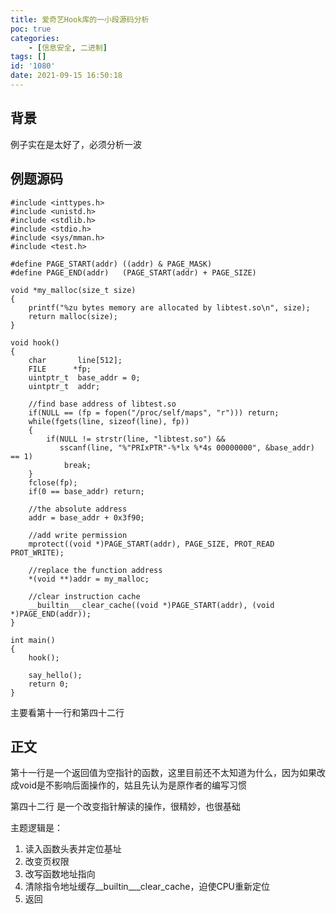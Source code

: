 ```yaml
---
title: 爱奇艺Hook库的一小段源码分析
poc: true
categories:
    - [信息安全, 二进制]
tags: []
id: '1080'
date: 2021-09-15 16:50:18
---
```


## 背景

例子实在是太好了，必须分析一波

## 例题源码

```
#include <inttypes.h>
#include <unistd.h>
#include <stdlib.h>
#include <stdio.h>
#include <sys/mman.h>
#include <test.h>

#define PAGE_START(addr) ((addr) & PAGE_MASK)
#define PAGE_END(addr)   (PAGE_START(addr) + PAGE_SIZE)

void *my_malloc(size_t size)
{
    printf("%zu bytes memory are allocated by libtest.so\n", size);
    return malloc(size);
}

void hook()
{
    char       line[512];
    FILE      *fp;
    uintptr_t  base_addr = 0;
    uintptr_t  addr;

    //find base address of libtest.so
    if(NULL == (fp = fopen("/proc/self/maps", "r"))) return;
    while(fgets(line, sizeof(line), fp))
    {
        if(NULL != strstr(line, "libtest.so") &&
           sscanf(line, "%"PRIxPTR"-%*lx %*4s 00000000", &base_addr) == 1)
            break;
    }
    fclose(fp);
    if(0 == base_addr) return;

    //the absolute address
    addr = base_addr + 0x3f90;
    
    //add write permission
    mprotect((void *)PAGE_START(addr), PAGE_SIZE, PROT_READ  PROT_WRITE);

    //replace the function address
    *(void **)addr = my_malloc;

    //clear instruction cache
    __builtin___clear_cache((void *)PAGE_START(addr), (void *)PAGE_END(addr));
}

int main()
{
    hook();
    
    say_hello();
    return 0;
}
```

主要看第十一行和第四十二行

## 正文

第十一行是一个返回值为空指针的函数，这里目前还不太知道为什么，因为如果改成void是不影响后面操作的，姑且先认为是原作者的编写习惯

第四十二行 是一个改变指针解读的操作，很精妙，也很基础

主题逻辑是：

1.  读入函数头表并定位基址
2.  改变页权限
3.  改写函数地址指向
4.  清除指令地址缓存\_\_builtin\_\_\_clear\_cache，迫使CPU重新定位
5.  返回